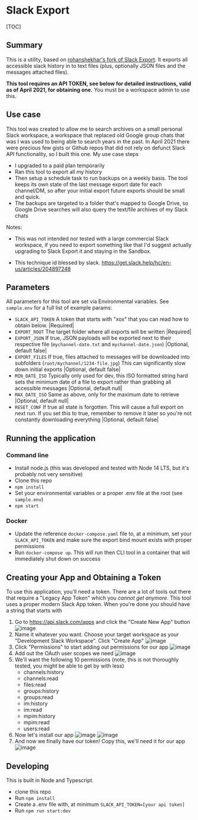 # Slack Export

[TOC]

## Summary

This is a utility, based on [rohanshekhar's fork of Slack Export](https://github.com/rohanshekhar/slack-export). It exports all accessible slack history in to text files (plus, optionally JSON files and the messages attached files).

**This tool requires an API TOKEN, see below for detailed instructions, valid as of April 2021, for obtaining one.** You must be a workspace admin to use this.


## Use case

This tool was created to allow me to search archives on a small personal Slack workspace, a workspace that replaced old Google group chats that was I was used to being able to search years in the past. In April 2021 there were precious few gists or Github repos that did not rely on defunct Slack API functionality, so I built this one. My use case steps

- I upgraded to a paid plan temporarily
- Ran this tool to export all my history
- Then setup a schedule task to run backups on a weekly basis. The tool keeps its own state of the last message export date for each channel/DM, so after your initial export future exports should be small and quick.
- The backups are targeted to a folder that's mapped to Google Drive, so Google Drive searches will also query the text/file archives of my Slack chats 

Notes: 

- This was not intended nor tested with a large commercial Slack workspace, if you need to export something like that I'd suggest actually upgrading to Slack Export it and staying in the Sandbox.

- This technique id blessed by slack. https://get.slack.help/hc/en-us/articles/204897248
  
## Parameters

All parameters for this tool are set via Environmental variables. See `sample.env` for a full list of example params: 

- `SLACK_API_TOKEN` A token that starts with "xox" that you can read how to obtain below. |Required|
- `EXPORT_ROOT` The target folder where all exports will be written |Required|
- `EXPORT_JSON` If true, JSON payloads will be exported next to their respective file (`mychannel-date.txt` and `mychannel-date.json`) |Optional, default false|
- `EXPORT_FILES` If true, files attached to messages will be downloaded into subfolders (`root/mychannel/1234-file.jpg`) This can significantly slow down initial exports |Optional, default false|
- `MIN_DATE_ISO` Typically only used for dev, this ISO formatted string hard sets the minimum date of a file to export rather than grabbing all accessible messages |Optional, default null|
- `MAX_DATE_ISO` Same as above, only for the maximum date to retrieve |Optional, default null|
- `RESET_CONF` If true all state is forgotten. This will cause a full export on next run. If you set this to true, remember to remove it later so you're not constantly downloading everything |Optional, default false|

## Running the application

### Command line
- Install node.js (this was developed and tested with Node 14 LTS, but it's probably not very sensitive)
- Clone this repo
- `npm install`
- Set your environmental variables or a proper .env file at the root (see `sample.env`)
- `npm start`

### Docker
- Update the reference `docker-compose.yaml` file to, at a minimum, set your `SLACK_API_TOKEN` and make sure the export bind mount exists with proper permissions
- Run `docker-compose up`. This will run then CLI tool in a container that will immediately shut down on success




## Creating your App and Obtaining a Token

To use this application, you'll need a token. There are a lot of tools out there that require a "Legacy App Token" which you *cannot get anymore*. This tool uses a proper modern Slack App token. When you're done you should have a string that starts with 

1. Go to https://api.slack.com/apps and click the "Create New App" button
   ![image](https://user-images.githubusercontent.com/16437968/115113145-c7061300-9f56-11eb-8cfa-87222a7407e2.png)
2. Name it whatever you want. Choose your target workspace as your "Development Slack Workspace". Click "Create App"
   ![image](https://user-images.githubusercontent.com/16437968/115113521-d5edc500-9f58-11eb-977d-444fc4e481f5.png)
3. Click "Permissions" to start adding out permissions for our app
   ![image](https://user-images.githubusercontent.com/16437968/115112586-29114900-9f54-11eb-941e-1144d3285121.png)
4. Add out the OAuth user scopes we need
   ![image](https://user-images.githubusercontent.com/16437968/115112667-9329ee00-9f54-11eb-99fb-46d9b232734d.png)
5. We'll want the following 10 permissions (note, this is not thoroughly tested, you might be able to get by with less)
   - channels:history
   - channels:read
   - files:read
   - groups:history
   - groups:read
   - im:history
   - im:read
   - mpim:history
   - mpim:read
   - users:read
6. Now let's install our app
   ![image](https://user-images.githubusercontent.com/16437968/115112962-df296280-9f55-11eb-95e5-540d7ff4f14c.png)
   ![image](https://user-images.githubusercontent.com/16437968/115113270-81961580-9f57-11eb-8c18-a135ef63dd13.png)
7. And now we finally have our token! Copy this, we'll need it for our app
   ![image](https://user-images.githubusercontent.com/16437968/115113308-adb19680-9f57-11eb-8702-d2e0219db0f3.png)

## Developing

This is built in Node and Typescript.

- clone this repo
- Run `npm install`
- Create a .env file with, at minimum `SLACK_API_TOKEN=[your api token]`
- Run `npm run start:dev`